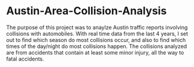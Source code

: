 # Austin-Area-Collision-Analysis

The purpose of this project was to anaylze Austin traffic reports involving collisions with automobiles. With real time data from the last 4 years, 
I set out to find which season do most collisions occur, and also to find which times of the day/night do most collisions happen. 
The collisions analyzed are from accidents that contain at least some minor injury, all the way to fatal accidents. 
